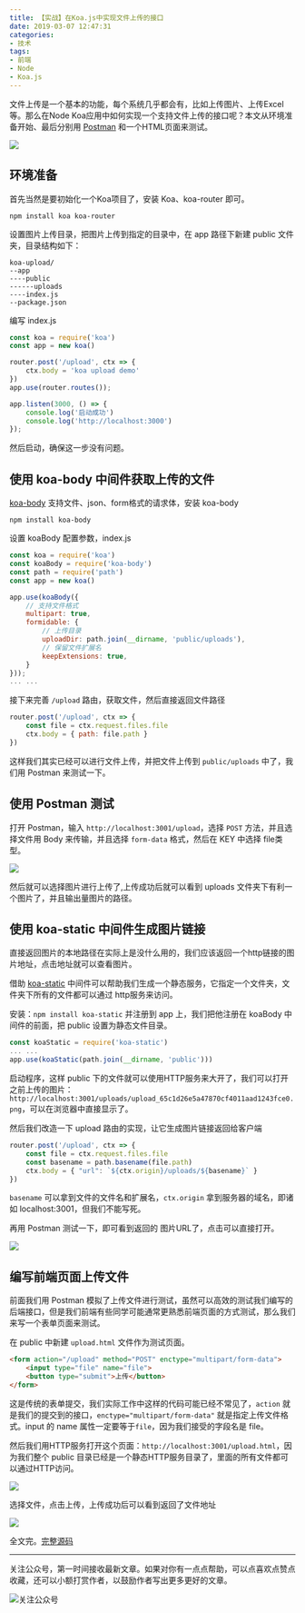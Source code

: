 ```yaml
---
title: 【实战】在Koa.js中实现文件上传的接口
date: 2019-03-07 12:47:31
categories:
- 技术
tags:
- 前端
- Node
- Koa.js
---
```


文件上传是一个基本的功能，每个系统几乎都会有，比如上传图片、上传Excel等。那么在Node Koa应用中如何实现一个支持文件上传的接口呢？本文从环境准备开始、最后分别用 [Postman](https://www.getpostman.com/) 和一个HTML页面来测试。
<!-- more -->

![](https://gitee.com/dunizb/cloudimg/raw/jsdelivr/koa-updalod/banner.png)

## 环境准备
首先当然是要初始化一个Koa项目了，安装 Koa、koa-router 即可。
```
npm install koa koa-router
```
设置图片上传目录，把图片上传到指定的目录中，在 app 路径下新建 public 文件夹，目录结构如下：
```
koa-upload/
--app
----public
------uploads
----index.js
--package.json
```

编写 index.js 
```javascript
const koa = require('koa')
const app = new koa()

router.post('/upload', ctx => {
    ctx.body = 'koa upload demo'
})
app.use(router.routes());

app.listen(3000, () => {
    console.log('启动成功')
    console.log('http://localhost:3000')
});
```

然后启动，确保这一步没有问题。

## 使用 koa-body 中间件获取上传的文件

[koa-body](https://www.npmjs.com/package/koa-body) 支持文件、json、form格式的请求体，安装 koa-body
```
npm install koa-body
```

设置 koaBody 配置参数，index.js
```javascript
const koa = require('koa')
const koaBody = require('koa-body')
const path = require('path')
const app = new koa()

app.use(koaBody({
    // 支持文件格式
    multipart: true,
    formidable: {
        // 上传目录
        uploadDir: path.join(__dirname, 'public/uploads'),
        // 保留文件扩展名
        keepExtensions: true,
    }
}));
... ...
```

接下来完善 `/upload` 路由，获取文件，然后直接返回文件路径
```javascript
router.post('/upload', ctx => {
    const file = ctx.request.files.file
    ctx.body = { path: file.path }
})
```

这样我们其实已经可以进行文件上传，并把文件上传到 `public/uploads` 中了，我们用 Postman 来测试一下。

## 使用 Postman 测试

打开 Postman，输入 `http://localhost:3001/upload`，选择 `POST` 方法，并且选择文件用 Body 来传输，并且选择 `form-data` 格式，然后在 KEY 中选择 file类型。

![](https://gitee.com/dunizb/cloudimg/raw/jsdelivr/koa-updalod/1.png)

然后就可以选择图片进行上传了,上传成功后就可以看到 uploads 文件夹下有利一个图片了，并且输出量图片的路径。

## 使用 koa-static 中间件生成图片链接

直接返回图片的本地路径在实际上是没什么用的，我们应该返回一个http链接的图片地址，点击地址就可以查看图片。

借助 [koa-static](https://www.npmjs.com/package/koa-static) 中间件可以帮助我们生成一个静态服务，它指定一个文件夹，文件夹下所有的文件都可以通过 http服务来访问。

安装：`npm install koa-static` 并注册到 app 上，我们把他注册在 koaBody 中间件的前面，把 public 设置为静态文件目录。
```javascript
const koaStatic = require('koa-static')
... ...
app.use(koaStatic(path.join(__dirname, 'public')))
```

启动程序，这样 public 下的文件就可以使用HTTP服务来大开了，我们可以打开之前上传的图片：`http://localhost:3001/uploads/upload_65c1d26e5a47870cf4011aad1243fce0.png`，可以在浏览器中直接显示了。

然后我们改造一下 upload 路由的实现，让它生成图片链接返回给客户端

```javascript
router.post('/upload', ctx => {
    const file = ctx.request.files.file
    const basename = path.basename(file.path)
    ctx.body = { "url": `${ctx.origin}/uploads/${basename}` }
})
```

`basename` 可以拿到文件的文件名和扩展名，`ctx.origin` 拿到服务器的域名，即诸如 localhost:3001，但我们不能写死。

再用 Postman 测试一下，即可看到返回的 图片URL了，点击可以直接打开。

![](https://gitee.com/dunizb/cloudimg/raw/jsdelivr/koa-updalod/2.png)

## 编写前端页面上传文件

前面我们用 Postman 模拟了上传文件进行测试，虽然可以高效的测试我们编写的后端接口，但是我们前端有些同学可能通常更熟悉前端页面的方式测试，那么我们来写一个表单页面来测试。

在 public 中新建 `upload.html` 文件作为测试页面。

```html
<form action="/upload" method="POST" enctype="multipart/form-data">
    <input type="file" name="file">
    <button type="submit">上传</button>
</form>
```

这是传统的表单提交，我们实际工作中这样的代码可能已经不常见了，`action` 就是我们的提交到的接口，`enctype="multipart/form-data"` 就是指定上传文件格式。input 的 name 属性一定要等于`file`，因为我们接受的字段名是 file。

然后我们用HTTP服务打开这个页面：`http://localhost:3001/upload.html`，因为我们整个 public 目录已经是一个静态HTTP服务目录了，里面的所有文件都可以通过HTTP访问。

![](https://gitee.com/dunizb/cloudimg/raw/jsdelivr/koa-updalod/3.png)

选择文件，点击上传，上传成功后可以看到返回了文件地址

![](https://gitee.com/dunizb/cloudimg/raw/jsdelivr/koa-updalod/4.png)


全文完。[完整源码](https://github.com/dunizb/CodeTest/tree/master/Node/koa-upload-demo)


*************
关注公众号，第一时间接收最新文章。如果对你有一点点帮助，可以点喜欢点赞点收藏，还可以小额打赏作者，以鼓励作者写出更多更好的文章。

![关注公众号](https://gitee.com/dunizb/cloudimg/raw/jsdelivr/关注名片-大礼包_横版二维码_2020-01-01-0.jpg)
